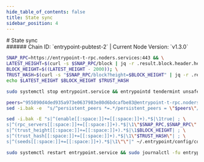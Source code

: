 ```yaml
---
hide_table_of_contents: false
title: State sync
sidebar_position: 4
---
```


<div class="h1-with-icon icon-entrypoint">
# State sync
</div>
###### Chain ID: `entrypoint-pubtest-2` | Current Node Version: `v1.3.0`

```bash
SNAP_RPC=https://entrypoint-t-rpc.noders.services:443 && \
LATEST_HEIGHT=$(curl -s $SNAP_RPC/block | jq -r .result.block.header.height); \
BLOCK_HEIGHT=$((LATEST_HEIGHT - 2000)); \
TRUST_HASH=$(curl -s "$SNAP_RPC/block?height=$BLOCK_HEIGHT" | jq -r .result.block_id.hash) && \
echo $LATEST_HEIGHT $BLOCK_HEIGHT $TRUST_HASH
```
```bash
sudo systemctl stop entrypoint.service && entrypointd tendermint unsafe-reset-all --home ~/.entrypoint --keep-addr-book
```
```bash
peers="955890d4ded935a973e0637983e80d6bdcafbe83@entrypoint-t-rpc.noders.services:15656"
sed -i.bak -e  "s/^persistent_peers *=.*/persistent_peers = \"$peers\"/" ~/.entrypoint/config/config.toml
```
```bash
sed -i.bak -E "s|^(enable[[:space:]]+=[[:space:]]+).*$|\1true| ; \
s|^(rpc_servers[[:space:]]+=[[:space:]]+).*$|\1\"$SNAP_RPC,$SNAP_RPC\"| ; \
s|^(trust_height[[:space:]]+=[[:space:]]+).*$|\1$BLOCK_HEIGHT| ; \
s|^(trust_hash[[:space:]]+=[[:space:]]+).*$|\1\"$TRUST_HASH\"| ; \
s|^(seeds[[:space:]]+=[[:space:]]+).*$|\1\"\"|" ~/.entrypoint/config/config.toml
```
```bash
sudo systemctl restart entrypoint.service && sudo journalctl -fu entrypoint.service --no-hostname -o cat
```
